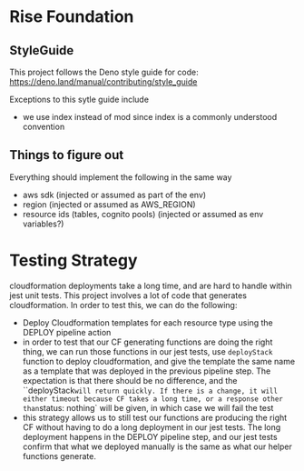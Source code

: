 # Rise Foundation

## StyleGuide

This project follows the Deno style guide for code: https://deno.land/manual/contributing/style_guide

Exceptions to this sytle guide include

-   we use index instead of mod since index is a commonly understood convention

## Things to figure out

Everything should implement the following in the same way

-   aws sdk (injected or assumed as part of the env)
-   region (injected or assumed as AWS_REGION)
-   resource ids (tables, cognito pools) (injected or assumed as env variables?)

# Testing Strategy

cloudformation deployments take a long time, and are hard to handle within jest unit tests.
This project involves a lot of code that generates cloudformation. In order to test this,
we can do the following:

-   Deploy Cloudformation templates for each resource type using the DEPLOY pipeline action
-   in order to test that our CF generating functions are doing the right thing, we can run
    those functions in our jest tests, use `deployStack` function to deploy cloudformation, and give the template
    the same name as a template that was deployed in the previous pipeline step. The expectation
    is that there should be no difference, and the ``deployStack` will return quickly. If there
    is a change, it will either timeout because CF takes a long time, or a response other than
    `status: nothing` will be given, in which case we will fail the test
-   this strategy allows us to still test our functions are producing the right CF without having
    to do a long deployment in our jest tests. The long deployment happens in the DEPLOY pipeline
    step, and our jest tests confirm that what we deployed manually is the same as what our
    helper functions generate.
